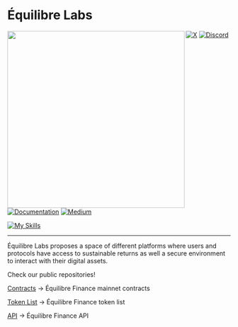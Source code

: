 <!-- <span align="center"> -->

# Équilibre Labs

<div>
<img align="left" src="https://raw.githubusercontent.com/equilibre-finance/.github/master/Equilibre_Labs.jpg" width="400">
</div>

[![X](https://img.shields.io/badge/X-%23000000.svg?style=for-the-badge&logo=X&logoColor=white)](https://twitter.com/@EquilibreAMM)
[![Discord](https://img.shields.io/badge/Discord-%235865F2.svg?style=for-the-badge&logo=discord&logoColor=white)](https://discord.com/invite/Z8SuEE5MZf)
[![Documentation](https://img.shields.io/badge/GitBook-3884FF?logo=gitbook&logoColor=fff&style=for-the-badge)](https://equilibre-finance.gitbook.io/equilibre-v1/equilibre-finance/introducing)
[![Medium](https://img.shields.io/badge/Medium-12100E?style=for-the-badge&logo=medium&logoColor=white)](https://medium.com/@equilibre)

[![My Skills](https://skillicons.dev/icons?i=js,typescript,html,css,wasm,solidity)](https://skillicons.dev)

---
Équilibre Labs proposes a space of different platforms where users and protocols have access to sustainable returns as well a secure environment to interact with their digital assets.

Check our public repositories!

[Contracts](https://github.com/equilibre-finance/contracts)  -> Équilibre Finance mainnet contracts

[Token List](https://github.com/equilibre-finance/tokens) -> Équilibre Finance token list

[API](https://github.com/equilibre-finance/api) -> Équilibre Finance API
<br clear="left"/>

<!-- </span> -->